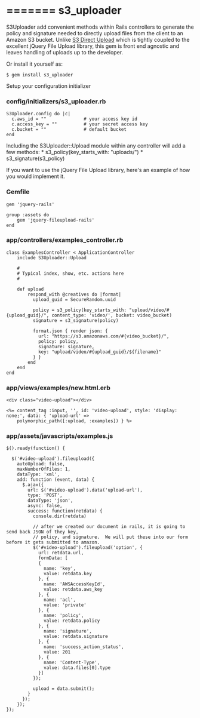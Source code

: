 =======
s3_uploader
==========

S3Uploader add convenient methods within Rails controllers to generate the policy and signature needed to directly upload files from the client to an Amazon S3 bucket. Unlike [S3 Direct Upload](https://github.com/waynehoover/s3_direct_upload‎) which is tightly coupled to the excellent jQuery File Upload library, this gem is front end agnostic and leaves handling of uploads up to the developer.

Or install it yourself as:

    $ gem install s3_uploader

Setup your configuration initializer

### config/initializers/s3_uploader.rb

	S3Uploader.config do |c|
	  c.aws_id = ""              # your access key id
	  c.access_key = ""          # your secret access key
	  c.bucket = ""              # default bucket
	end

Including the S3Uploader::Upload module within any controller will add a few methods:
	* s3_policy(key_starts_with: "uploads/")
	* s3_signature(s3_policy)

If you want to use the jQuery File Upload library, here's an example of how you would implement it.

### Gemfile

	gem 'jquery-rails'

	group :assets do
		gem 'jquery-fileupload-rails'
	end

### app/controllers/examples_controller.rb

	class ExamplesController < ApplicationController
		include S3Uploader::Upload

		#
		# Typical index, show, etc. actions here
		#

		def upload
			respond_with @creatives do |format|
			  upload_guid = SecureRandom.uuid

			  policy = s3_policy(key_starts_with: "upload/video/#{upload_guid}/", content_type: 'video/', bucket: video_bucket)
			  signature = s3_signature(policy)

			  format.json { render json: {
			    url: "https://s3.amazonaws.com/#{video_bucket}/",
			    policy: policy,
			    signature: signature,
			    key: "upload/video/#{upload_guid}/${filename}"
			  } }
			end
		end
	end

### app/views/examples/new.html.erb

    <div class="video-upload"></div>

    <%= content_tag :input, '', id: 'video-upload', style: 'display: none;', data: { 'upload-url' => 
    	polymorphic_path([:upload, :examples]) } %>

### app/assets/javascripts/examples.js

	$().ready(function() {

	  $('#video-upload').fileupload({
	    autoUpload: false,
	    maxNumberOfFiles: 1,
	    dataType: 'xml',
	    add: function (event, data) {
	      $.ajax({
	        url: $('#video-upload').data('upload-url'),
	        type: 'POST',
	        dataType: 'json',
	        async: false,
	        success: function(retdata) {
	          console.dir(retdata)
	          
	          // after we created our document in rails, it is going to send back JSON of they key,
	          // policy, and signature.  We will put these into our form before it gets submitted to amazon.
	          $('#video-upload').fileupload('option', {
	            url: retdata.url,
	            formData: [
	            {
	              name: 'key',
	              value: retdata.key
	            }, {
	              name: 'AWSAccessKeyId',
	              value: retdata.aws_key
	            }, {
	              name: 'acl',
	              value: 'private'
	            }, {
	              name: 'policy',
	              value: retdata.policy
	            }, {
	              name: 'signature',
	              value: retdata.signature
	            }, {
	              name: 'success_action_status',
	              value: 201
	            }, {
	              name: 'Content-Type',
	              value: data.files[0].type
	            }]
	          });

	          upload = data.submit();
	        }
	      });
	    });
	});
